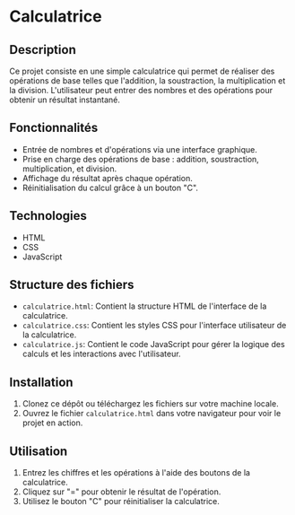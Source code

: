 # Calculatrice

## Description
Ce projet consiste en une simple calculatrice qui permet de réaliser des opérations de base telles que l'addition, la soustraction, la multiplication et la division. L'utilisateur peut entrer des nombres et des opérations pour obtenir un résultat instantané.

## Fonctionnalités
- Entrée de nombres et d'opérations via une interface graphique.
- Prise en charge des opérations de base : addition, soustraction, multiplication, et division.
- Affichage du résultat après chaque opération.
- Réinitialisation du calcul grâce à un bouton "C".

## Technologies
- HTML
- CSS
- JavaScript

## Structure des fichiers
- `calculatrice.html`: Contient la structure HTML de l'interface de la calculatrice.
- `calculatrice.css`: Contient les styles CSS pour l'interface utilisateur de la calculatrice.
- `calculatrice.js`: Contient le code JavaScript pour gérer la logique des calculs et les interactions avec l'utilisateur.

## Installation
1. Clonez ce dépôt ou téléchargez les fichiers sur votre machine locale.
2. Ouvrez le fichier `calculatrice.html` dans votre navigateur pour voir le projet en action.

## Utilisation
1. Entrez les chiffres et les opérations à l'aide des boutons de la calculatrice.
2. Cliquez sur "=" pour obtenir le résultat de l'opération.
3. Utilisez le bouton "C" pour réinitialiser la calculatrice.
